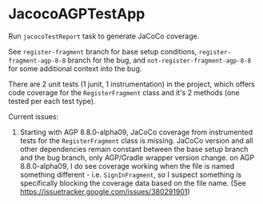 # JacocoAGPTestApp

Run `jacocoTestReport` task to generate JaCoCo coverage.

See `register-fragment` branch for base setup conditions, `register-fragment-agp-8-8` branch for the bug, and `not-register-fragment-agp-8-8` for some additional context into the bug.

There are 2 unit tests (1 junit, 1 instrumentation) in the project, which offers code coverage for the `RegisterFragment` class and it's 2 methods (one tested per each test type).

Current issues:
1. Starting with AGP 8.8.0-alpha09, JaCoCo coverage from instrumented tests for the `RegisterFragment` class is missing.  JaCoCo version and all other dependencies remain constant between the base setup branch and the bug branch, only AGP/Gradle wrapper version change.  on AGP 8.8.0-alpha09, I do see coverage working when the file is named something different - i.e. `SignInFragment`, so I suspect something is specifically blocking the coverage data based on the file name.  (See https://issuetracker.google.com/issues/380291901)
